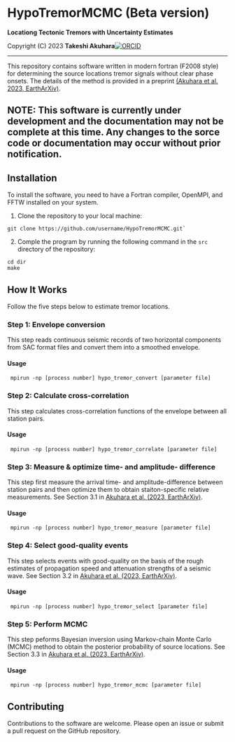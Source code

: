 # HypoTremorMCMC (Beta version)

__Locationg Tectonic Tremors with Uncertainty Estimates__

Copyright (C) 2023 __Takeshi Akuhara__[![ORCID](https://orcid.org/sites/default/files/images/orcid_16x16.png)](https://orcid.org/0000-0002-6129-8459)

---

This repository contains software written in modern fortran (F2008 style) for 
determining the source locations tremor signals without clear phase onsets. The details of the method is provided in a preprint 
[(Akuhara et al. 2023, EarthArXiv)](https://doi.org/10.31223/X59S9J).


 
## __NOTE: This software is currently under development and the documentation may not be complete at this time. Any changes to the sorce code or documentation may occur without prior notification.__

## Installation 

To install the software, you need to have a Fortran compiler, OpenMPI, and FFTW installed on your system. 


1. Clone the repository to your local machine:
```
git clone https://github.com/username/HypoTremorMCMC.git` 
```

2. Comple the program by running the following command in the `src` directory of the repository: 

```
cd dir
make
``` 
## How It Works

Follow the five steps below to estimate tremor locations.

### Step 1: Envelope conversion

This step reads continuous seismic records of two horizontal components from SAC format files and convert them into a smoothed envelope. 

#### Usage
```
 mpirun -np [process number] hypo_tremor_convert [parameter file]
```

### Step 2: Calculate cross-correlation

This step calculates cross-correlation functions of the envelope between all station pairs. 

#### Usage
```
 mpirun -np [process number] hypo_tremor_correlate [parameter file]
```

### Step 3: Measure & optimize time- and amplitude- difference

This step first measure the arrival time- and amplitude-difference between station pairs and then optimize them to obtain staiton-specific relative measurements.
See Section 3.1 in [Akuhara et al. (2023, EarthArXiv)](https://doi.org/10.31223/X59S9J).

#### Usage
```
 mpirun -np [process number] hypo_tremor_measure [parameter file]
```

### Step 4: Select good-quality events

This step selects events with good-quality on the basis of the rough estimates of propagation speed and attenuation strengths of a seismic wave.
See Section 3.2 in [Akuhara et al. (2023, EarthArXiv)](https://doi.org/10.31223/X59S9J).

#### Usage
```
 mpirun -np [process number] hypo_tremor_select [parameter file]
```

### Step 5: Perform MCMC 

This step peforms Bayesian inversion using Markov-chain Monte Carlo (MCMC) method to obtain the posterior probability of source locations.
See Section 3.3 in [Akuhara et al. (2023, EarthArXiv)](https://doi.org/10.31223/X59S9J).

#### Usage
```
 mpirun -np [process number] hypo_tremor_mcmc [parameter file]
```


## Contributing

Contributions to the software are welcome. Please open an issue or submit a pull request on the GitHub repository.
